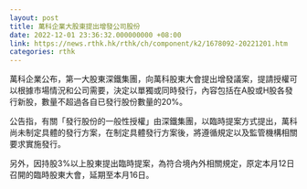 ```yaml
---
layout: post
title: 萬科企業大股東提出增發公司股份
date: 2022-12-01 23:36:32.000000000 +08:00
link: https://news.rthk.hk/rthk/ch/component/k2/1678092-20221201.htm
categories: rthk
---
```


萬科企業公布，第一大股東深鐵集團，向萬科股東大會提出增發議案，提請授權可以根據市場情況和公司需要，決定以單獨或同時發行，內容包括在A股或H股各發行新股，數量不超過各自已發行股份數量的20%。

公告指，有關「發行股份的一般性授權」由深鐵集團，以臨時提案方式提出，萬科尚未制定具體的發行方案，在制定具體發行方案後，將遵循規定以及監管機構相關要求實施發行。

另外，因持股3%以上股東提出臨時提案，為符合境內外相關規定，原定本月12日召開的臨時股東大會，延期至本月16日。
